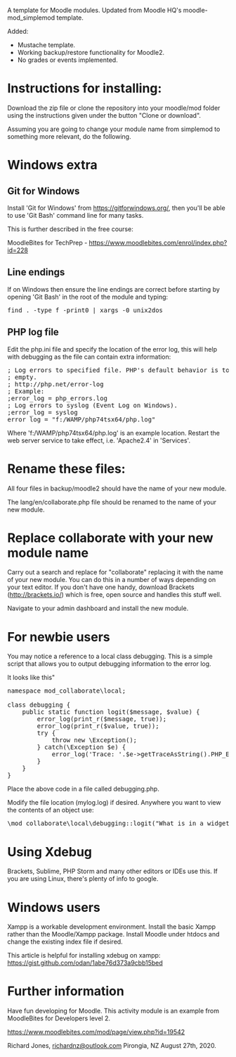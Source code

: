 A template for Moodle modules.  Updated from Moodle HQ's moodle-mod_simplemod template.

Added:

 - Mustache template.
 - Working backup/restore functionality for Moodle2.
 - No grades or events implemented.

Instructions for installing:
============================

Download the zip file or clone the repository into your moodle/mod folder using the instructions given under the button "Clone or download".

Assuming you are going to change your module name from simplemod to something more relevant, do the following.

Windows extra
===========================

Git for Windows
---------------
Install 'Git for Windows' from https://gitforwindows.org/, then you'll be able to use 'Git Bash' command line for many tasks.

This is further described in the free course:

MoodleBites for TechPrep - https://www.moodlebites.com/enrol/index.php?id=228

Line endings
------------

If on Windows then ensure the line endings are correct before starting by opening 'Git Bash' in the root of the module and typing:

<pre>
find . -type f -print0 | xargs -0 unix2dos
</pre>

PHP log file
------------

Edit the php.ini file and specify the location of the error log, this will help with debugging as the file can contain extra information:

<pre>
; Log errors to specified file. PHP's default behavior is to leave this value
; empty.
; http://php.net/error-log
; Example:
;error_log = php_errors.log
; Log errors to syslog (Event Log on Windows).
;error_log = syslog
error_log = "f:/WAMP/php74tsx64/php.log"
</pre>

Where 'f:/WAMP/php74tsx64/php.log' is an example location.  Restart the web server service to take effect, i.e. 'Apache2.4' in 'Services'.


Rename these files:
===================
All four files in backup/moodle2 should have the name of your new module.

The lang/en/collaborate.php file should be renamed to the name of your new module.


Replace collaborate with your new module name
========================================
Carry out a search and replace for "collaborate" replacing it with the name of your new module.  You can do this in a number of ways depending on your text editor.  If you don't have one handy, download Brackets (http://brackets.io/) which is free, open source and handles this stuff well.

Navigate to your admin dashboard and install the new module.

For newbie users
================
You may notice a reference to a local class debugging.  This is a simple script that allows you to output debugging information to the error log.

It looks like this"

<pre>
namespace mod_collaborate\local;

class debugging {
    public static function logit($message, $value) {
        error_log(print_r($message, true));
        error_log(print_r($value, true));
        try {
            throw new \Exception();
        } catch(\Exception $e) {
            error_log('Trace: '.$e->getTraceAsString().PHP_EOL);
        }
    }
}
</pre>

Place the above code in a file called debugging.php.

Modify the file location (mylog.log) if desired.  Anywhere you want to view the contents of an object use:
<pre>
\mod_collaborate\local\debugging::logit("What is in a widget: ", $simplemod);
</pre>

Using Xdebug
============
Brackets, Sublime, PHP Storm and many other editors or IDEs use this.  If you are using Linux, there's plenty of info to google.

Windows users
=============
Xampp is a workable development environment.  Install the basic Xampp rather than the Moodle/Xampp package.  Install Moodle under htdocs and change the existing index file if desired.

This article is helpful for installing xdebug on xampp:
https://gist.github.com/odan/1abe76d373a9cbb15bed

Further information
===================
Have fun developing for Moodle.  This activity module is an example from MoodleBites for Developers level 2.

https://www.moodlebites.com/mod/page/view.php?id=19542

Richard Jones, richardnz@outlook.com
Pirongia, NZ
August 27th, 2020.